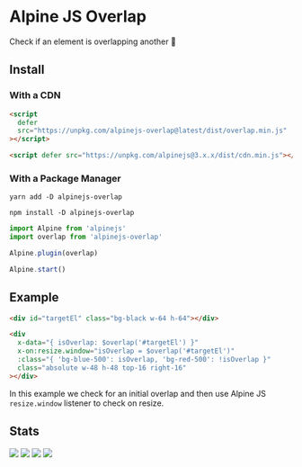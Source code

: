 # Alpine JS Overlap

Check if an element is overlapping another 🥞

## Install

### With a CDN

```html
<script
  defer
  src="https://unpkg.com/alpinejs-overlap@latest/dist/overlap.min.js"
></script>

<script defer src="https://unpkg.com/alpinejs@3.x.x/dist/cdn.min.js"></script>
```

### With a Package Manager

```shell
yarn add -D alpinejs-overlap

npm install -D alpinejs-overlap
```

```js
import Alpine from 'alpinejs'
import overlap from 'alpinejs-overlap'

Alpine.plugin(overlap)

Alpine.start()
```

## Example

```html
<div id="targetEl" class="bg-black w-64 h-64"></div>

<div
  x-data="{ isOverlap: $overlap('#targetEl') }"
  x-on:resize.window="isOverlap = $overlap('#targetEl')"
  :class="{ 'bg-blue-500': isOverlap, 'bg-red-500': !isOverlap }"
  class="absolute w-48 h-48 top-16 right-16"
></div>
```

In this example we check for an initial overlap and then use Alpine JS
`resize.window` listener to check on resize.

## Stats

![](https://img.shields.io/bundlephobia/min/alpinejs-overlap)
![](https://img.shields.io/npm/v/alpinejs-overlap)
![](https://img.shields.io/npm/dt/alpinejs-overlap)
![](https://img.shields.io/github/license/markmead/alpinejs-overlap)
